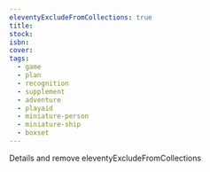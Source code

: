 ```yaml
---
eleventyExcludeFromCollections: true
title: 
stock: 
isbn: 
cover: 
tags: 
  - game
  - plan
  - recognition
  - supplement
  - adventure
  - playaid
  - miniature-person
  - miniature-ship
  - boxset
---
```

Details and remove eleventyExcludeFromCollections
